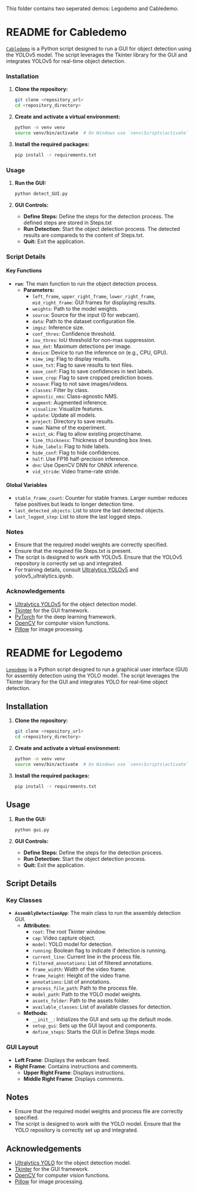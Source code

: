 This folder contains two seperated demos: Legodemo and Cabledemo. 

# README for Cabledemo

[`Cabledemo`](Cabledemo) is a Python script designed to run a GUI for object detection using the YOLOv5 model. The script leverages the Tkinter library for the GUI and integrates YOLOv5 for real-time object detection.

### Installation

1. **Clone the repository:**
    ```sh
    git clone <repository_url>
    cd <repository_directory>
    ```

2. **Create and activate a virtual environment:**
    ```sh
    python -m venv venv
    source venv/bin/activate  # On Windows use `venv\Scripts\activate`
    ```

3. **Install the required packages:**
    ```sh
    pip install -r requirements.txt
    ```

### Usage

1. **Run the GUI:**
    ```sh
    python detect_GUI.py
    ```

2. **GUI Controls:**
    - **Define Steps:** Define the steps for the detection process. The defined steps are stored in Steps.txt
    - **Run Detection:** Start the object detection process. The detected results are compareds to the content of Steps.txt.
    - **Quit:** Exit the application.

### Script Details

#### Key Functions

- **`run`**: The main function to run the object detection process.
    - **Parameters:**
        - `left_frame`, `upper_right_frame`, `lower_right_frame`, `mid_right_frame`: GUI frames for displaying results.
        - `weights`: Path to the model weights.
        - `source`: Source for the input (0 for webcam).
        - `data`: Path to the dataset configuration file.
        - `imgsz`: Inference size.
        - `conf_thres`: Confidence threshold.
        - `iou_thres`: IoU threshold for non-max suppression.
        - `max_det`: Maximum detections per image.
        - `device`: Device to run the inference on (e.g., CPU, GPU).
        - `view_img`: Flag to display results.
        - `save_txt`: Flag to save results to text files.
        - `save_conf`: Flag to save confidences in text labels.
        - `save_crop`: Flag to save cropped prediction boxes.
        - `nosave`: Flag to not save images/videos.
        - `classes`: Filter by class.
        - `agnostic_nms`: Class-agnostic NMS.
        - `augment`: Augmented inference.
        - `visualize`: Visualize features.
        - `update`: Update all models.
        - `project`: Directory to save results.
        - `name`: Name of the experiment.
        - `exist_ok`: Flag to allow existing project/name.
        - `line_thickness`: Thickness of bounding box lines.
        - `hide_labels`: Flag to hide labels.
        - `hide_conf`: Flag to hide confidences.
        - `half`: Use FP16 half-precision inference.
        - `dnn`: Use OpenCV DNN for ONNX inference.
        - `vid_stride`: Video frame-rate stride.

#### Global Variables

- `stable_frame_count`: Counter for stable frames. Larger number reduces false positives but leads to longer detection time.
- `last_detected_objects`: List to store the last detected objects.
- `last_logged_step`: List to store the last logged steps.

### Notes

- Ensure that the required model weights are correctly specified.
- Ensure that the required file Steps.txt is present.
- The script is designed to work with YOLOv5. Ensure that the YOLOv5 repository is correctly set up and integrated.
- For training details, consult [Ultralytics YOLOv5](https://github.com/ultralytics/yolov5) and yolov5_ultralytics.ipynb. 

### Acknowledgements

- [Ultralytics YOLOv5](https://github.com/ultralytics/yolov5) for the object detection model.
- [Tkinter](https://docs.python.org/3/library/tkinter.html) for the GUI framework.
- [PyTorch](https://pytorch.org/) for the deep learning framework.
- [OpenCV](https://opencv.org/) for computer vision functions.
- [Pillow](https://python-pillow.org/) for image processing.


# README for Legodemo

[`Legodemo`](Legodemo) is a Python script designed to run a graphical user interface (GUI) for assembly detection using the YOLO model. The script leverages the Tkinter library for the GUI and integrates YOLO for real-time object detection.

## Installation

1. **Clone the repository:**
    ```sh
    git clone <repository_url>
    cd <repository_directory>
    ```

2. **Create and activate a virtual environment:**
    ```sh
    python -m venv venv
    source venv/bin/activate  # On Windows use `venv\Scripts\activate`
    ```

3. **Install the required packages:**
    ```sh
    pip install -r requirements.txt
    ```

## Usage

1. **Run the GUI:**
    ```sh
    python gui.py
    ```

2. **GUI Controls:**
    - **Define Steps:** Define the steps for the detection process.
    - **Run Detection:** Start the object detection process.
    - **Quit:** Exit the application.

## Script Details

### Key Classes

- **`AssemblyDetectionApp`**: The main class to run the assembly detection GUI.
    - **Attributes:**
        - `root`: The root Tkinter window.
        - `cap`: Video capture object.
        - `model`: YOLO model for detection.
        - `running`: Boolean flag to indicate if detection is running.
        - `current_line`: Current line in the process file.
        - `filtered_annotations`: List of filtered annotations.
        - `frame_width`: Width of the video frame.
        - `frame_height`: Height of the video frame.
        - `annotations`: List of annotations.
        - `process_file_path`: Path to the process file.
        - `model_path`: Path to the YOLO model weights.
        - `assets_folder`: Path to the assets folder.
        - `available_classes`: List of available classes for detection.
    - **Methods:**
        - `__init__`: Initializes the GUI and sets up the default mode.
        - `setup_gui`: Sets up the GUI layout and components.
        - `define_steps`: Starts the GUI in Define Steps mode.

### GUI Layout

- **Left Frame**: Displays the webcam feed.
- **Right Frame**: Contains instructions and comments.
    - **Upper Right Frame**: Displays instructions.
    - **Middle Right Frame**: Displays comments.

## Notes

- Ensure that the required model weights and process file are correctly specified.
- The script is designed to work with the YOLO model. Ensure that the YOLO repository is correctly set up and integrated.

## Acknowledgements

- [Ultralytics YOLO](https://github.com/ultralytics/ultralytics) for the object detection model.
- [Tkinter](https://docs.python.org/3/library/tkinter.html) for the GUI framework.
- [OpenCV](https://opencv.org/) for computer vision functions.
- [Pillow](https://python-pillow.org/) for image processing.


